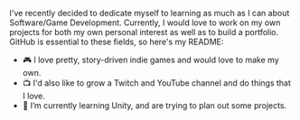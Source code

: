 I've recently decided to dedicate myself to learning as much as I can about Software/Game Development.
Currently, I would love to work on my own projects for both my own personal interest as well as to build a portfolio.
GitHub is essential to these fields, so here's my README:

- 🎮 I love pretty, story-driven indie games and would love to make my own.
- 📺 I'd also like to grow a Twitch and YouTube channel and do things that I love.
- 🌱 I’m currently learning Unity, and are trying to plan out some projects.
